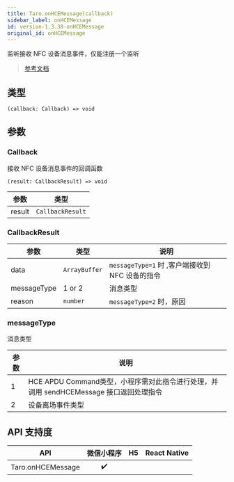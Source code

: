 ```yaml
---
title: Taro.onHCEMessage(callback)
sidebar_label: onHCEMessage
id: version-1.3.38-onHCEMessage
original_id: onHCEMessage
---
```


监听接收 NFC 设备消息事件，仅能注册一个监听

> [参考文档](https://developers.weixin.qq.com/miniprogram/dev/api/device/nfc/wx.onHCEMessage.html)

## 类型

```tsx
(callback: Callback) => void
```

## 参数

### Callback

接收 NFC 设备消息事件的回调函数

```tsx
(result: CallbackResult) => void
```

| 参数 | 类型 |
| --- | --- |
| result | `CallbackResult` |

### CallbackResult

| 参数 | 类型 | 说明 |
| --- | --- | --- |
| data | `ArrayBuffer` | `messageType=1` 时 ,客户端接收到 NFC 设备的指令 |
| messageType | 1 or 2 | 消息类型 |
| reason | `number` | `messageType=2` 时，原因 |

### messageType

消息类型

| 参数 | 说明 |
| --- | --- |
| 1 | HCE APDU Command类型，小程序需对此指令进行处理，并调用 sendHCEMessage 接口返回处理指令 |
| 2 | 设备离场事件类型 |

## API 支持度

| API | 微信小程序 | H5 | React Native |
| :---: | :---: | :---: | :---: |
| Taro.onHCEMessage | ✔️ |  |  |
